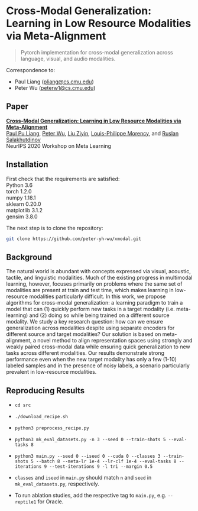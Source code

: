 # Cross-Modal Generalization: Learning in Low Resource Modalities via Meta-Alignment

> Pytorch implementation for cross-modal generalization across language, visual, and audio modalities.

Correspondence to: 
  - Paul Liang (pliang@cs.cmu.edu)
  - Peter Wu (peterw1@cs.cmu.edu)

## Paper

[**Cross-Modal Generalization: Learning in Low Resource Modalities via Meta-Alignment**](https://arxiv.org/abs/2012.02813)<br>
[Paul Pu Liang](http://www.cs.cmu.edu/~pliang/), [Peter Wu](http://www.cs.cmu.edu/~peterw1/), [Liu Ziyin](http://cat.phys.s.u-tokyo.ac.jp/~zliu/), [Louis-Philippe Morency](https://www.cs.cmu.edu/~morency/), and [Ruslan Salakhutdinov](https://www.cs.cmu.edu/~rsalakhu/)<br>
NeurIPS 2020 Workshop on Meta Learning

## Installation

First check that the requirements are satisfied:</br>
Python 3.6</br>
torch 1.2.0</br>
numpy 1.18.1</br>
sklearn 0.20.0</br>
matplotlib 3.1.2</br>
gensim 3.8.0 </br>

The next step is to clone the repository:
```bash
git clone https://github.com/peter-yh-wu/xmodal.git
```

## Background

The natural world is abundant with concepts expressed via visual, acoustic, tactile, and linguistic modalities. Much of the existing progress in multimodal learning, however, focuses primarily on problems where the same set of modalities are present at train and test time, which makes learning in low-resource modalities particularly difficult. In this work, we propose algorithms for cross-modal generalization: a learning paradigm to train a model that can (1) quickly perform new tasks in a target modality (i.e. meta-learning) and (2) doing so while being trained on a different source modality. We study a key research question: how can we ensure generalization across modalities despite using separate encoders for different source and target modalities? Our solution is based on meta-alignment, a novel method to align representation spaces using strongly and weakly paired cross-modal data while ensuring quick generalization to new tasks across different modalities. Our results demonstrate strong performance even when the new target modality has only a few (1-10) labeled samples and in the presence of noisy labels, a scenario particularly prevalent in low-resource modalities.

## Reproducing Results

 - ```cd src```

 - ```./download_recipe.sh```

 - ```python3 preprocess_recipe.py```

 - ```python3 mk_eval_datasets.py -n 3 --seed 0 --train-shots 5 --eval-tasks 8```

 - ```python3 main.py --seed 0 --iseed 0 --cuda 0 --classes 3 --train-shots 5 --batch 8 --meta-lr 1e-4 --lr-clf 1e-4 --eval-tasks 8 --iterations 9 --test-iterations 9 -l tri --margin 0.5```

 - ```classes``` and ```iseed``` in ```main.py``` should match ```n``` and ```seed``` in ```mk_eval_datasets.py```, respectively.

 - To run ablation studies, add the respective tag to ```main.py```, e.g. ```--reptile1``` for Oracle.
